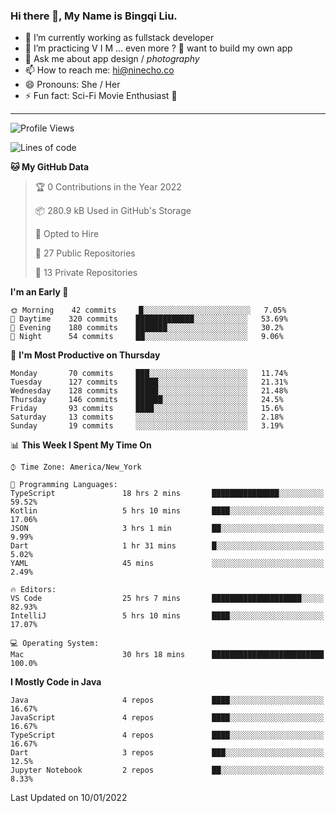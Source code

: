 ### Hi there 👋, My Name is Bingqi Liu.

- 🔭 I’m currently working as fullstack developer
- 🌱 I’m practicing V I M ... even more ? 🤨 want to build my own app
- 💬 Ask me about app design / *photography*
- 📫 How to reach me: hi@ninecho.co
- 😄 Pronouns: She / Her
- ⚡ Fun fact: Sci-Fi Movie Enthusiast 🚀

---

<!--START_SECTION:waka-->
![Profile Views](http://img.shields.io/badge/Profile%20Views-29-blue)

![Lines of code](https://img.shields.io/badge/From%20Hello%20World%20I%27ve%20Written-821%20Thousand%20lines%20of%20code-blue)

**🐱 My GitHub Data** 

> 🏆 0 Contributions in the Year 2022
 > 
> 📦 280.9 kB Used in GitHub's Storage 
 > 
> 💼 Opted to Hire
 > 
> 📜 27 Public Repositories 
 > 
> 🔑 13 Private Repositories  
 > 
**I'm an Early 🐤** 

```text
🌞 Morning    42 commits     █░░░░░░░░░░░░░░░░░░░░░░░░   7.05% 
🌆 Daytime    320 commits    █████████████░░░░░░░░░░░░   53.69% 
🌃 Evening    180 commits    ███████░░░░░░░░░░░░░░░░░░   30.2% 
🌙 Night      54 commits     ██░░░░░░░░░░░░░░░░░░░░░░░   9.06%

```
📅 **I'm Most Productive on Thursday** 

```text
Monday       70 commits     ███░░░░░░░░░░░░░░░░░░░░░░   11.74% 
Tuesday      127 commits    █████░░░░░░░░░░░░░░░░░░░░   21.31% 
Wednesday    128 commits    █████░░░░░░░░░░░░░░░░░░░░   21.48% 
Thursday     146 commits    ██████░░░░░░░░░░░░░░░░░░░   24.5% 
Friday       93 commits     ████░░░░░░░░░░░░░░░░░░░░░   15.6% 
Saturday     13 commits     ░░░░░░░░░░░░░░░░░░░░░░░░░   2.18% 
Sunday       19 commits     ░░░░░░░░░░░░░░░░░░░░░░░░░   3.19%

```


📊 **This Week I Spent My Time On** 

```text
⌚︎ Time Zone: America/New_York

💬 Programming Languages: 
TypeScript               18 hrs 2 mins       ███████████████░░░░░░░░░░   59.52% 
Kotlin                   5 hrs 10 mins       ████░░░░░░░░░░░░░░░░░░░░░   17.06% 
JSON                     3 hrs 1 min         ██░░░░░░░░░░░░░░░░░░░░░░░   9.99% 
Dart                     1 hr 31 mins        █░░░░░░░░░░░░░░░░░░░░░░░░   5.02% 
YAML                     45 mins             ░░░░░░░░░░░░░░░░░░░░░░░░░   2.49%

🔥 Editors: 
VS Code                  25 hrs 7 mins       ████████████████████░░░░░   82.93% 
IntelliJ                 5 hrs 10 mins       ████░░░░░░░░░░░░░░░░░░░░░   17.07%

💻 Operating System: 
Mac                      30 hrs 18 mins      █████████████████████████   100.0%

```

**I Mostly Code in Java** 

```text
Java                     4 repos             ████░░░░░░░░░░░░░░░░░░░░░   16.67% 
JavaScript               4 repos             ████░░░░░░░░░░░░░░░░░░░░░   16.67% 
TypeScript               4 repos             ████░░░░░░░░░░░░░░░░░░░░░   16.67% 
Dart                     3 repos             ███░░░░░░░░░░░░░░░░░░░░░░   12.5% 
Jupyter Notebook         2 repos             ██░░░░░░░░░░░░░░░░░░░░░░░   8.33%

```



 Last Updated on 10/01/2022
<!--END_SECTION:waka-->
